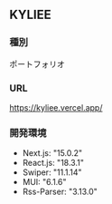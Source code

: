 ## KYLIEE

### 種別
ポートフォリオ

### URL
https://kyliee.vercel.app/

### 開発環境
- Next.js: "15.0.2"
- React.js: "18.3.1"
- Swiper: "11.1.14"
- MUI: "6.1.6"
- Rss-Parser: "3.13.0"
